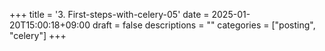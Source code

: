 +++
title = '3. First-steps-with-celery-05'
date = 2025-01-20T15:00:18+09:00
draft = false
descriptions = ""
categories = ["posting", "celery"]
+++

